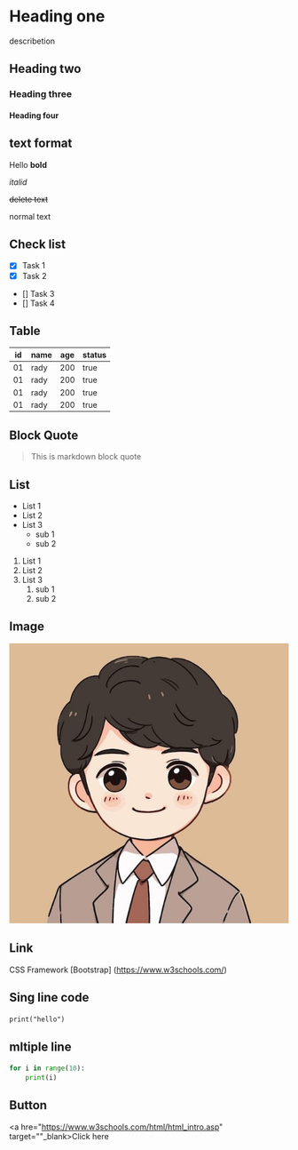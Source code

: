 # Heading one 
describetion 
## Heading two
### Heading three
#### Heading four

## text format 

Hello **bold**

*italid*

~~delete text~~

normal text

## Check list
- [x] Task 1
- [x] Task 2
- [] Task 3
- [] Task 4

## Table
|id | name | age | status |
|---|------|-----|--------|
|01 | rady | 200 | true   |
|01 | rady | 200 | true   |
|01 | rady | 200 | true   |
|01 | rady | 200 | true   |

## Block Quote

> This is markdown block quote

## List
- List 1
- List 2
- List 3
    - sub 1
    - sub 2

1. List 1
1. List 2
1. List 3
    1. sub 1
    1. sub 2

## Image 
![Boy](boy.jpg)

## Link
CSS Framework [Bootstrap]
(https://www.w3schools.com/)

## Sing line code
`print("hello")`

## mltiple line
```python
for i in range(10):
    print(i)
```
## Button
<a hre="https://www.w3schools.com/html/html_intro.asp" target=""_blank>Click here</a>
